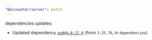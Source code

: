 ```yaml
---
"@accounter/server": patch
---
```

dependencies updates:
  - Updated dependency [`zod@4.0.17` ↗︎](https://www.npmjs.com/package/zod/v/4.0.17) (from `3.25.76`, in `dependencies`)
